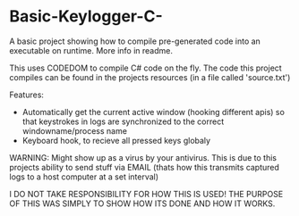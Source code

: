 # Basic-Keylogger-C-
A basic project showing how to compile pre-generated code into an executable on runtime. More info in readme.

This uses CODEDOM to compile C# code on the fly.
The code this project compiles can be found in the projects resources (in a file called 'source.txt')

Features:
  * Automatically get the current active window (hooking different apis) so that keystrokes in logs are synchronized to the correct windowname/process name
  * Keyboard hook, to recieve all pressed keys globaly

WARNING: Might show up as a virus by your antivirus.
This is due to this projects ability to send stuff via EMAIL (thats how this transmits captured logs to a host computer at a set interval)

I DO NOT TAKE RESPONSIBILITY FOR HOW THIS IS USED!
THE PURPOSE OF THIS WAS SIMPLY TO SHOW HOW ITS DONE AND HOW IT WORKS.

